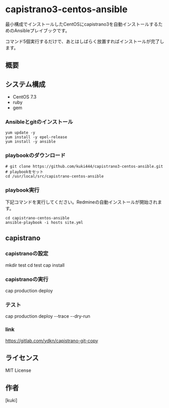 # capistrano3-centos-ansible


最小構成でインストールしたCentOSにcapistrano3を自動インストールするためのAnsibleプレイブックです。

コマンド5個実行するだけで、あとはしばらく放置すればインストールが完了します。


## 概要



## システム構成

* CentOS 7.3
* ruby
* gem

### Ansibleとgitのインストール

```
yum update -y
yum install -y epel-release
yum install -y ansible
```

### playbookのダウンロード

```
# git clone https://github.com/kuki444/capistrano3-centos-ansible.git
# playbookをセット
cd /usr/local/src/capistrano-centos-ansible
```

### playbook実行

下記コマンドを実行してください。Redmineの自動インストールが開始されます。

```
cd capistrano-centos-ansible
ansible-playbook -i hosts site.yml
```

## capistrano
### capistranoの設定
mkdir test
cd test
cap install

### capistranoの実行
cap production deploy

### テスト
cap production deploy --trace --dry-run

### link
https://gitlab.com/ydkn/capistrano-git-copy

## ライセンス

MIT License


## 作者

[kuki]
